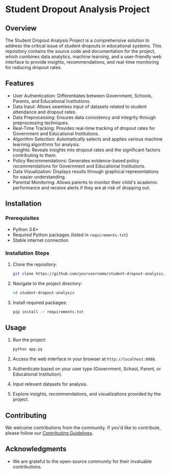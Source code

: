 # Student Dropout Analysis Project

## Overview

The Student Dropout Analysis Project is a comprehensive solution to address the critical issue of student dropouts in educational systems. This repository contains the source code and documentation for the project, which combines data analytics, machine learning, and a user-friendly web interface to provide insights, recommendations, and real-time monitoring for reducing dropout rates.

## Features

- User Authentication: Differentiates between Government, Schools, Parents, and Educational Institutions.
- Data Input: Allows seamless input of datasets related to student attendance and dropout rates.
- Data Preprocessing: Ensures data consistency and integrity through preprocessing techniques.
- Real-Time Tracking: Provides real-time tracking of dropout rates for Government and Educational Institutions.
- Algorithm Selection: Automatically selects and applies various machine learning algorithms for analysis.
- Insights: Reveals insights into dropout rates and the significant factors contributing to them.
- Policy Recommendations: Generates evidence-based policy recommendations for Government and Educational Institutions.
- Data Visualization: Displays results through graphical representations for easier understanding.
- Parental Monitoring: Allows parents to monitor their child's academic performance and receive alerts if they are at risk of dropping out.

## Installation

### Prerequisites

- Python 3.6+
- Required Python packages (listed in `requirements.txt`)
- Stable internet connection

### Installation Steps

1. Clone the repository:

   ```bash
   git clone https://github.com/yourusername/student-dropout-analysis.git
   ```

2. Navigate to the project directory:

   ```bash
   cd student-dropout-analysis
   ```

3. Install required packages:

   ```bash
   pip install -r requirements.txt
   ```

## Usage

1. Run the project:

   ```bash
   python app.py
   ```

2. Access the web interface in your browser at `http://localhost:8080`.

3. Authenticate based on your user type (Government, School, Parent, or Educational Institution).

4. Input relevant datasets for analysis.

5. Explore insights, recommendations, and visualizations provided by the project.

## Contributing

We welcome contributions from the community. If you'd like to contribute, please follow our [Contributing Guidelines](CONTRIBUTING.md).


## Acknowledgments

- We are grateful to the open-source community for their invaluable contributions.

